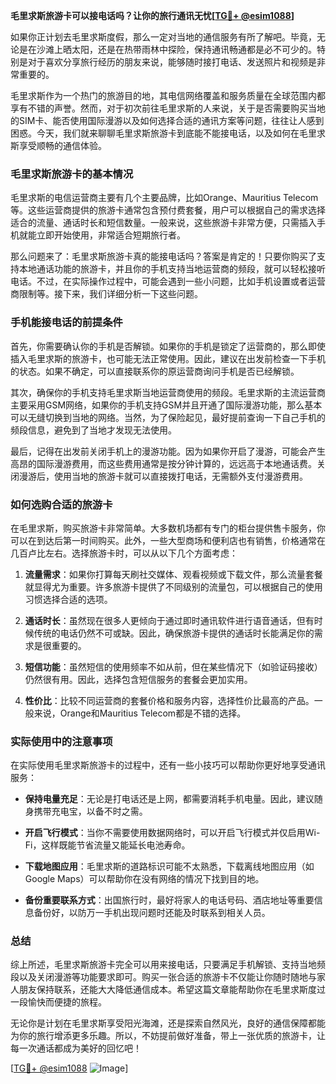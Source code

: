 **毛里求斯旅游卡可以接电话吗？让你的旅行通讯无忧[[TG💪+ @esim1088](https://t.me/s/esim1088)]**

如果你正计划去毛里求斯度假，那么一定对当地的通信服务有所了解吧。毕竟，无论是在沙滩上晒太阳，还是在热带雨林中探险，保持通讯畅通都是必不可少的。特别是对于喜欢分享旅行经历的朋友来说，能够随时接打电话、发送照片和视频是非常重要的。

毛里求斯作为一个热门的旅游目的地，其电信网络覆盖和服务质量在全球范围内都享有不错的声誉。然而，对于初次前往毛里求斯的人来说，关于是否需要购买当地的SIM卡、能否使用国际漫游以及如何选择合适的通讯方案等问题，往往让人感到困惑。今天，我们就来聊聊毛里求斯旅游卡到底能不能接电话，以及如何在毛里求斯享受顺畅的通信体验。

### 毛里求斯旅游卡的基本情况

毛里求斯的电信运营商主要有几个主要品牌，比如Orange、Mauritius Telecom等。这些运营商提供的旅游卡通常包含预付费套餐，用户可以根据自己的需求选择适合的流量、通话时长和短信数量。一般来说，这些旅游卡非常方便，只需插入手机就能立即开始使用，非常适合短期旅行者。

那么问题来了：毛里求斯旅游卡真的能接电话吗？答案是肯定的！只要你购买了支持本地通话功能的旅游卡，并且你的手机支持当地运营商的频段，就可以轻松接听电话。不过，在实际操作过程中，可能会遇到一些小问题，比如手机设置或者运营商限制等。接下来，我们详细分析一下这些问题。

### 手机能接电话的前提条件

首先，你需要确认你的手机是否解锁。如果你的手机是锁定了运营商的，那么即使插入毛里求斯的旅游卡，也可能无法正常使用。因此，建议在出发前检查一下手机的状态。如果不确定，可以直接联系你的原运营商询问手机是否已经解锁。

其次，确保你的手机支持毛里求斯当地运营商使用的频段。毛里求斯的主流运营商主要采用GSM网络，如果你的手机支持GSM并且开通了国际漫游功能，那么基本可以无缝切换到当地的网络。当然，为了保险起见，最好提前查询一下自己手机的频段信息，避免到了当地才发现无法使用。

最后，记得在出发前关闭手机上的漫游功能。因为如果你开启了漫游，可能会产生高昂的国际漫游费用，而这些费用通常是按分钟计算的，远远高于本地通话费。关闭漫游后，使用当地的旅游卡就可以直接拨打电话，无需额外支付漫游费用。

### 如何选购合适的旅游卡

在毛里求斯，购买旅游卡非常简单。大多数机场都有专门的柜台提供售卡服务，你可以在到达后第一时间购买。此外，一些大型商场和便利店也有销售，价格通常在几百卢比左右。选择旅游卡时，可以从以下几个方面考虑：

1. **流量需求**：如果你打算每天刷社交媒体、观看视频或下载文件，那么流量套餐就显得尤为重要。许多旅游卡提供了不同级别的流量包，可以根据自己的使用习惯选择合适的选项。
   
2. **通话时长**：虽然现在很多人更倾向于通过即时通讯软件进行语音通话，但有时候传统的电话仍然不可或缺。因此，确保旅游卡提供的通话时长能满足你的需求是很重要的。

3. **短信功能**：虽然短信的使用频率不如从前，但在某些情况下（如验证码接收）仍然很有用。因此，选择包含短信服务的套餐会更加实用。

4. **性价比**：比较不同运营商的套餐价格和服务内容，选择性价比最高的产品。一般来说，Orange和Mauritius Telecom都是不错的选择。

### 实际使用中的注意事项

在实际使用毛里求斯旅游卡的过程中，还有一些小技巧可以帮助你更好地享受通讯服务：

- **保持电量充足**：无论是打电话还是上网，都需要消耗手机电量。因此，建议随身携带充电宝，以备不时之需。
  
- **开启飞行模式**：当你不需要使用数据网络时，可以开启飞行模式并仅启用Wi-Fi，这样既能节省流量又能延长电池寿命。

- **下载地图应用**：毛里求斯的道路标识可能不太熟悉，下载离线地图应用（如Google Maps）可以帮助你在没有网络的情况下找到目的地。

- **备份重要联系方式**：出国旅行时，最好将家人的电话号码、酒店地址等重要信息备份好，以防万一手机出现问题时还能及时联系到相关人员。

### 总结

综上所述，毛里求斯旅游卡完全可以用来接电话，只要满足手机解锁、支持当地频段以及关闭漫游等功能要求即可。购买一张合适的旅游卡不仅能让你随时随地与家人朋友保持联系，还能大大降低通信成本。希望这篇文章能帮助你在毛里求斯度过一段愉快而便捷的旅程。

无论你是计划在毛里求斯享受阳光海滩，还是探索自然风光，良好的通信保障都能为你的旅行增添更多乐趣。所以，不妨提前做好准备，带上一张优质的旅游卡，让每一次通话都成为美好的回忆吧！

[[TG💪+ @esim1088](https://t.me/s/esim1088) ![Image](https://i.postimg.cc/4NQfJmqS/Snipaste-2025-05-13-00-14-12.png)]